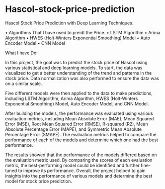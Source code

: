 # Hascol-stock-price-prediction
Hascol Stock Price Prediction with Deep Learning Techniques. 

• Algorithms That I have used to preidt the Price. 
•	LSTM Algorithm
• Arima Algorithm
• HWES (Holt-Winters Exponential Smoothing) Model
• Auto Encoder Model
• CNN Model

What I have Do:

In this project, the goal was to predict the stock price of Hascol using various statistical and deep learning models. To start, the data was visualized to get a better understanding of the trend and patterns in the stock price. Data normalization was also performed to ensure the data was on a similar scale.

Five different models were then applied to the data to make predictions, including LSTM Algorithm, Arima Algorithm, HWES (Holt-Winters Exponential Smoothing) Model, Auto Encoder Model, and CNN Model.

After building the models, the performance was evaluated using various evaluation metrics, including Mean Absolute Error (MAE), Mean Squared Error (MSE), Root Mean Squared Error (RMSE), R-squared (R2), Mean Absolute Percentage Error (MAPE), and Symmetric Mean Absolute Percentage Error (SMAPE). The evaluation metrics helped to compare the performance of each of the models and determine which one had the best performance.

The results showed that the performance of the models differed based on the evaluation metric used. By comparing the scores of each evaluation metric, the best-performing model could be identified and further fine-tuned to improve its performance. Overall, the project helped to gain insights into the performance of various models and determine the best model for stock price prediction.
